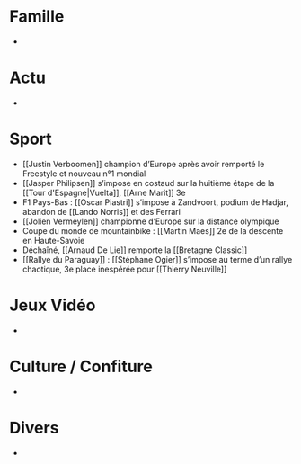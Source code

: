 # Famille
- 
# Actu
- 
# Sport
- [[Justin Verboomen]] champion d’Europe après avoir remporté le Freestyle et nouveau n°1 mondial
- [[Jasper Philipsen]] s’impose en costaud sur la huitième étape de la [[Tour d'Espagne|Vuelta]], [[Arne Marit]] 3e
- F1 Pays-Bas : [[Oscar Piastri]] s’impose à Zandvoort, podium de Hadjar, abandon de [[Lando Norris]] et des Ferrari
- [[Jolien Vermeylen]] championne d’Europe sur la distance olympique
- Coupe du monde de mountainbike : [[Martin Maes]] 2e de la descente en Haute-Savoie
- Déchaîné, [[Arnaud De Lie]] remporte la [[Bretagne Classic]]
- [[Rallye du Paraguay]] : [[Stéphane Ogier]] s’impose au terme d’un rallye chaotique, 3e place inespérée pour [[Thierry Neuville]]
# Jeux Vidéo
- 
# Culture / Confiture
- 
# Divers
- 
